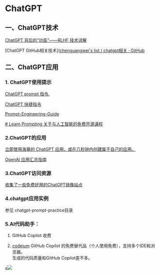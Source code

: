 # ChatGPT

## 一、ChatGPT技术

 [ChatGPT 背后的“功臣”——RLHF 技术详解](https://mp.weixin.qq.com/s/TLQ3TdrB5gLb697AFmjEYQ)

[ChatGPT GitHub相关技术]([chenguangwei&#39;s list / chatgpt相关 · GitHub](https://github.com/stars/chenguangwei/lists/chatgpt%E7%9B%B8%E5%85%B3)

## 二、ChatGPT应用

### 1. ChatGPT使用提示

[ChatGPT prompt 指令.](https://github.com/f/awesome-chatgpt-prompts)

[ChatGPT 快捷指令](https://newzone.top/chatgpt/cn/)

[Prompt-Engineering-Guide ](https://github.com/dair-ai/Prompt-Engineering-Guide)

[# Learn Prompting 关于与人工智能的免费开源课程](https://learnprompting.org/zh-Hans/docs/basics/intro)

### 2.ChatGPT的应用

[立即使用海量的 ChatGPT 应用，或在几秒钟内创建属于自己的应用。](https://open-gpt.app/)

[OpenAI 应用汇总指南](https://www.mojidoc.com/05z7y-dd5pa7hu3zfmhnbngoeztyqcnq-00b#blockId=06z7y-skglialj6zay7icq3zhkxfqt5i-00b)

### 3.ChatGPT访问资源

[收集了一些免费好用的ChatGPT镜像站点](https://github.com/xx025/carrothttps://github.com/xx025/carrot)

### 4.chatgpt应用实例

参见 chatgpt-prompt-practice目录

### 5.AI代码助手：

1. GitHub Copilot 收费

2. [codeium](codeium.com) GitHub Copilot 的免费替代品（个人使用免费），支持多个IDE和浏览器。  
   生成的代码质量和GitHub Copilot差不多。 ​​​

s![](/Users/zhangbo/Downloads/FtsXYIfWIAk28i0.jpeg)
